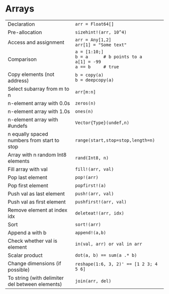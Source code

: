 
# Arrays
|                                   |                                             |
| --------------------------------- | ------------------------------------------- |
| Declaration                       | `arr = Float64[]`                           |
| Pre-allocation                    | `sizehint!(arr, 10^4)`                      |
| Access and assignment             | `arr = Any[1,2]`<br>`arr[1] = "Some text"`  |
| Comparison | `a = [1:10;]`<br>`b = a      # b points to a`<br>`a[1] = -99`<br>`a == b     # true` |
| Copy elements (not address)       | `b = copy(a)`<br>`b = deepcopy(a)`          |
| Select subarray from m to n       | `arr[m:n]`                                  |
| n-element array with 0.0s         | `zeros(n)`                                  |
| n-element array with 1.0s         | `ones(n)`                                   |
| n-element array with #undefs      | `Vector{Type}(undef,n)`                     |
| n equally spaced numbers from start to stop | `range(start,stop=stop,length=n)` |
| Array with n random Int8 elements | `rand(Int8, n)`                             |
| Fill array with val               | `fill!(arr, val)`                           |
| Pop last element                  | `pop!(arr)`                                 |
| Pop first element                 | `popfirst!(a)`                              |
| Push val as last element          | `push!(arr, val)`                           |
| Push val as first element         | `pushfirst!(arr, val)`                      |
| Remove element at index idx       | `deleteat!(arr, idx)`                       |
| Sort                              | `sort!(arr)`                                |
| Append a with b                   | `append!(a,b)`                              |
| Check whether val is element      | `in(val, arr) or val in arr`                |
| Scalar product                    | `dot(a, b) == sum(a .* b)`                  |
| Change dimensions (if possible)   | `reshape(1:6, 3, 2)' == [1 2 3; 4 5 6]`     |
| To string (with delimiter del between elements) | `join(arr, del)`              |
